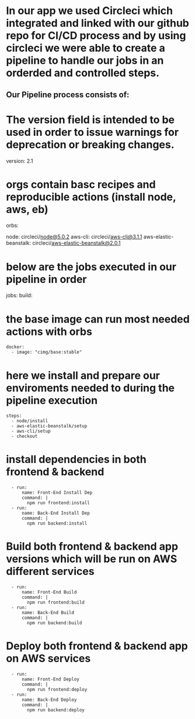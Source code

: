 # In our app we used Circleci which integrated and linked with our github repo for CI/CD process and by using circleci we were able to create a pipeline to handle our jobs in an orderded and controlled steps.

## Our Pipeline process consists of:

# The version field is intended to be used in order to issue warnings for deprecation or breaking changes.

version: 2.1

# orgs contain basc recipes and reproducible actions (install node, aws, eb)

orbs:

node: circleci/node@5.0.2
aws-cli: circleci/aws-cli@3.1.1
aws-elastic-beanstalk: circleci/aws-elastic-beanstalk@2.0.1

# below are the jobs executed in our pipeline in order

jobs:
build:

# the base image can run most needed actions with orbs

    docker:
      - image: "cimg/base:stable"

# here we install and prepare our enviroments needed to during the pipeline execution

    steps:
      - node/install
      - aws-elastic-beanstalk/setup
      - aws-cli/setup
      - checkout

# install dependencies in both frontend & backend

      - run:
          name: Front-End Install Dep
          command: |
            npm run frontend:install
      - run:
          name: Back-End Install Dep
          command: |
            npm run backend:install

# Build both frontend & backend app versions which will be run on AWS different services

      - run:
          name: Front-End Build
          command: |
            npm run frontend:build
      - run:
          name: Back-End Build
          command: |
            npm run backend:build

# Deploy both frontend & backend app on AWS services

      - run:
          name: Front-End Deploy
          command: |
            npm run frontend:deploy
      - run:
          name: Back-End Deploy
          command: |
            npm run backend:deploy
